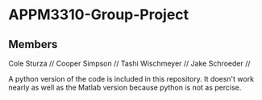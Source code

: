 # APPM3310-Group-Project

## Members
Cole Sturza //
Cooper Simpson //
Tashi Wischmeyer //
Jake Schroeder //

A python version of the code is included in this repository. It doesn't work nearly as well as the Matlab version because python is not as percise.
